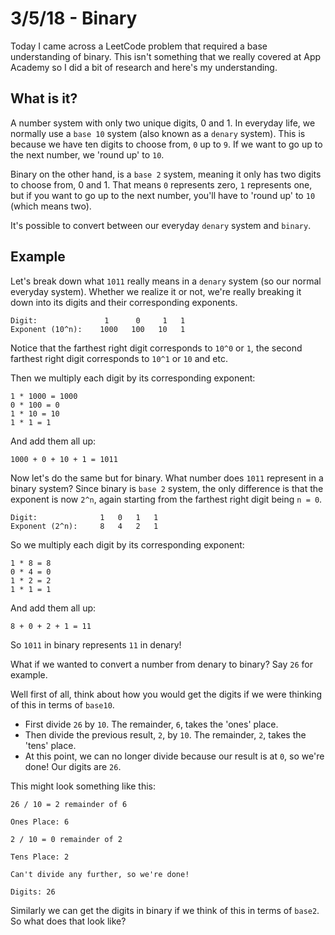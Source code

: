 # 3/5/18 - Binary
Today I came across a LeetCode problem that required a base understanding of binary. This isn't something that we really covered at App Academy so I did a bit of research and here's my understanding.

## What is it?
A number system with only two unique digits, 0 and 1. In everyday life, we normally use a `base 10` system (also known as a `denary` system). This is because we have ten digits to choose from, `0` up to `9`. If we want to go up to the next number, we 'round up' to `10`.

Binary on the other hand, is a `base 2` system, meaning it only has two digits to choose from, 0 and 1. That means `0` represents zero, `1` represents one, but if you want to go up to the next number, you'll have to 'round up' to `10` (which means two).

It's possible to convert between our everyday `denary` system and `binary`.

## Example
Let's break down what `1011` really means in a `denary` system (so our normal everyday system). Whether we realize it or not, we're really breaking it down into its digits and their corresponding exponents.

```
Digit:               1      0     1   1
Exponent (10^n):    1000   100   10   1
```

Notice that the farthest right digit corresponds to `10^0` or `1`, the second farthest right digit corresponds to `10^1` or `10` and etc.

Then we multiply each digit by its corresponding exponent:

```
1 * 1000 = 1000
0 * 100 = 0
1 * 10 = 10
1 * 1 = 1
```

And add them all up:

```
1000 + 0 + 10 + 1 = 1011
```

Now let's do the same but for binary. What number does `1011` represent in a binary system? Since binary is `base 2` system, the only difference is that the exponent is now `2^n`, again starting from the farthest right digit being `n = 0`.

```
Digit:              1   0   1   1
Exponent (2^n):     8   4   2   1
```

So we multiply each digit by its corresponding exponent:

```
1 * 8 = 8
0 * 4 = 0
1 * 2 = 2
1 * 1 = 1
```

And add them all up:

```
8 + 0 + 2 + 1 = 11
```

So `1011` in binary represents `11` in denary!

What if we wanted to convert a number from denary to binary? Say `26` for example.

Well first of all, think about how you would get the digits if we were thinking of this in terms of `base10`.
- First divide `26` by `10`. The remainder, `6`, takes the 'ones' place.
- Then divide the previous result, `2`, by `10`. The remainder, `2`, takes the 'tens' place.
- At this point, we can no longer divide because our result is at `0`, so we're done! Our digits are `26`.

This might look something like this:

```
26 / 10 = 2 remainder of 6

Ones Place: 6

2 / 10 = 0 remainder of 2

Tens Place: 2

Can't divide any further, so we're done!

Digits: 26

```

Similarly we can get the digits in binary if we think of this in terms of `base2`. So what does that look like?
